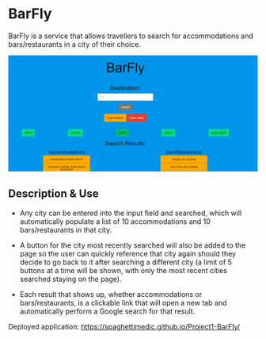 # BarFly
BarFly is a service that allows travellers to search for accommodations and bars/restaurants in a city of their choice.

![plot](./images/barFlyMain.png)

## Description & Use
* Any city can be entered into the input field and searched, which will automatically populate a list of 10 accommodations and 10 bars/restaurants in that city.
* A button for the city most recently searched will also be added to the page so the user can quickly reference that city again should they decide to go back to it after searching a different city (a limit of 5 buttons at a time will be shown, with only the most recent cities searched staying on the page).

* Each result that shows up, whether accommodations or bars/restaurants, is a clickable link that will open a new tab and automatically perform a Google search for that result.

Deployed application: https://spaghettimedic.github.io/Project1-BarFly/